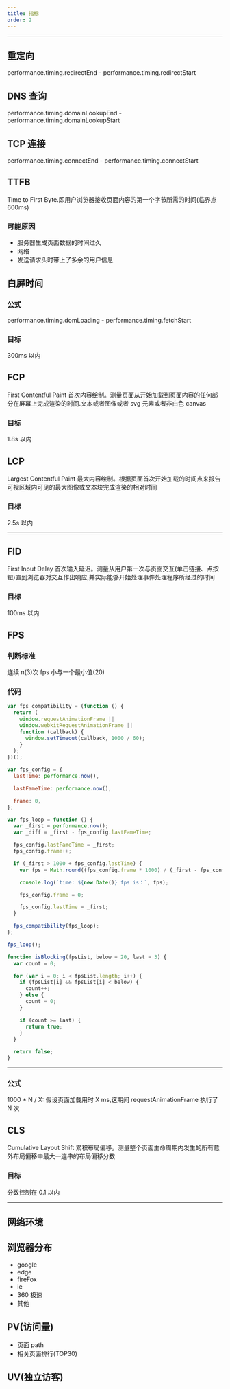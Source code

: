 ```yaml
---
title: 指标
order: 2
---
```


---

## 重定向

performance.timing.redirectEnd - performance.timing.redirectStart

## DNS 查询

performance.timing.domainLookupEnd - performance.timing.domainLookupStart

## TCP 连接

performance.timing.connectEnd - performance.timing.connectStart

## TTFB

Time to First Byte.即用户浏览器接收页面内容的第一个字节所需的时间(临界点 600ms)

### 可能原因

- 服务器生成页面数据的时间过久
- 网络
- 发送请求头时带上了多余的用户信息

## 白屏时间

### 公式

performance.timing.domLoading - performance.timing.fetchStart

### 目标

300ms 以内

## FCP

First Contentful Paint 首次内容绘制。测量页面从开始加载到页面内容的任何部分在屏幕上完成渲染的时间.文本或者图像或者 svg 元素或者非白色 canvas

### 目标

1.8s 以内

## LCP

Largest Contentful Paint 最大内容绘制。根据页面首次开始加载的时间点来报告可视区域内可见的最大图像或文本块完成渲染的相对时间

### 目标

2.5s 以内

---

## FID

First Input Delay 首次输入延迟。测量从用户第一次与页面交互(单击链接、点按钮)直到浏览器对交互作出响应,并实际能够开始处理事件处理程序所经过的时间

### 目标

100ms 以内

## FPS

### 判断标准

连续 n(3)次 fps 小与一个最小值(20)

### 代码

```js
var fps_compatibility = (function () {
  return (
    window.requestAnimationFrame ||
    window.webkitRequestAnimationFrame ||
    function (callback) {
      window.setTimeout(callback, 1000 / 60);
    }
  );
})();

var fps_config = {
  lastTime: performance.now(),

  lastFameTime: performance.now(),

  frame: 0,
};

var fps_loop = function () {
  var _first = performance.now();
  var _diff = _first - fps_config.lastFameTime;

  fps_config.lastFameTime = _first;
  fps_config.frame++;

  if (_first > 1000 + fps_config.lastTime) {
    var fps = Math.round((fps_config.frame * 1000) / (_first - fps_config.lastTime));

    console.log(`time: ${new Date()} fps is：`, fps);

    fps_config.frame = 0;

    fps_config.lastTime = _first;
  }

  fps_compatibility(fps_loop);
};

fps_loop();

function isBlocking(fpsList, below = 20, last = 3) {
  var count = 0;

  for (var i = 0; i < fpsList.length; i++) {
    if (fpsList[i] && fpsList[i] < below) {
      count++;
    } else {
      count = 0;
    }

    if (count >= last) {
      return true;
    }
  }

  return false;
}
```

---

### 公式

1000 \* N / X: 假设页面加载用时 X ms,这期间 requestAnimationFrame 执行了 N 次

## CLS

Cumulative Layout Shift 累积布局偏移。测量整个页面生命周期内发生的所有意外布局偏移中最大一连串的布局偏移分数

### 目标

分数控制在 0.1 以内

---

## 网络环境

## 浏览器分布

- google
- edge
- fireFox
- ie
- 360 极速
- 其他

## PV(访问量)

- 页面 path
- 相关页面排行(TOP30)

## UV(独立访客)
